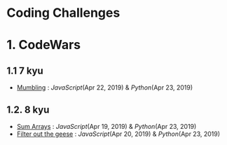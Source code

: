 # Coding Challenges

# 1. CodeWars
## 1.1 7 kyu
- [Mumbling](https://www.codewars.com/kata/mumbling/train/javascript) : *JavaScript*(Apr 22, 2019) & *Python*(Apr 23, 2019)

## 1.2. 8 kyu
- [Sum Arrays](https://www.codewars.com/kata/sum-arrays/javascript) : *JavaScript*(Apr 19, 2019) & *Python*(Apr 23, 2019)
- [Filter out the geese](https://www.codewars.com/kata/filter-out-the-geese/train/javascript) : *JavaScript*(Apr 20, 2019) & *Python*(Apr 23, 2019)
